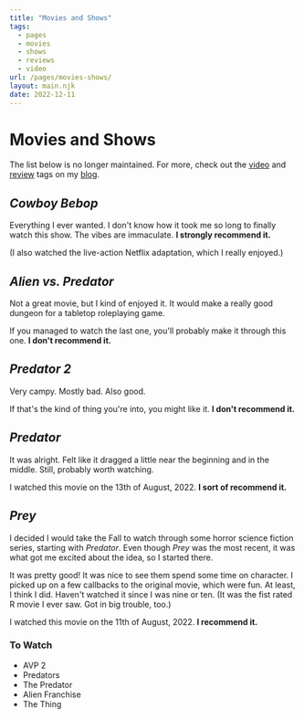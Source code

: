 ```yaml
---
title: "Movies and Shows"
tags:
  - pages
  - movies
  - shows
  - reviews
  - video
url: /pages/movies-shows/
layout: main.njk
date: 2022-12-11
---
```


# Movies and Shows

The list below is no longer maintained. For more, check out the <a href="https://blog.jacobdensford.com/tagged/video">video</a> and <a href="https://blog.jacobdensford.com/tagged/review">review</a> tags on my [blog](https://blog.jacobdensford.com/).

## *Cowboy Bebop*

Everything I ever wanted. I don't know how it took me so long to finally watch this show. The vibes are immaculate. **I strongly recommend it.**

(I also watched the live-action Netflix adaptation, which I really enjoyed.)

## *Alien vs. Predator*

Not a great movie, but I kind of enjoyed it. It would make a really good dungeon for a tabletop roleplaying game.

If you managed to watch the last one, you'll probably make it through this one. **I don't recommend it.**

## *Predator 2*

Very campy. Mostly bad. Also good.

If that's the kind of thing you're into, you might like it. **I don't recommend it.**

## *Predator*

It was alright. Felt like it dragged a little near the beginning and in the middle. Still, probably worth watching.

I watched this movie on the 13th of August, 2022. **I sort of recommend it.**

## *Prey*

I decided I would take the Fall to watch through some horror science fiction series, starting with *Predator*. Even though *Prey* was the most recent, it was what got me excited about the idea, so I started there.

It was pretty good! It was nice to see them spend some time on character. I picked up on a few callbacks to the original movie, which were fun. At least, I think I did. Haven't watched it since I was nine or ten. (It was the fist rated R movie I ever saw. Got in big trouble, too.)

I watched this movie on the 11th of August, 2022. **I recommend it.**

### To Watch

- AVP 2
- Predators
- The Predator
- Alien Franchise
- The Thing
